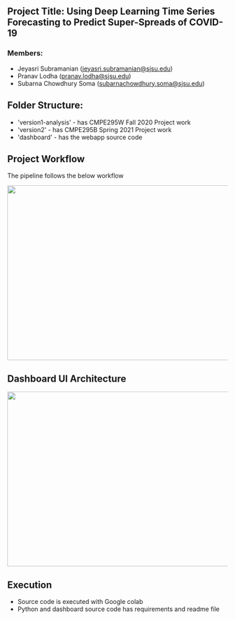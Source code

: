 ## Project Title: Using Deep Learning Time Series Forecasting to Predict Super-Spreads of COVID-19

### Members:
* Jeyasri Subramanian (jeyasri.subramanian@sjsu.edu)
* Pranav Lodha (pranav.lodha@sjsu.edu)
* Subarna Chowdhury Soma (subarnachowdhury.soma@sjsu.edu)

## Folder Structure:
* 'version1-analysis' - has CMPE295W Fall 2020 Project work
* 'version2' - has CMPE295B Spring 2021 Project work
* 'dashboard' - has the webapp source code


## Project Workflow

The pipeline follows the below workflow

<img src="https://github.com/aarsanjani/meansquares/blob/master/version2/images/ProjectWorkflow.png?raw=true" width="1200" height="400">

## Dashboard UI Architecture
<img src="https://github.com/aarsanjani/meansquares/blob/master/version2/images/Streamlit-diagram.png?raw=true" width="800" height="400">

## Execution

* Source code is executed with Google colab
* Python and dashboard source code has requirements and readme file
